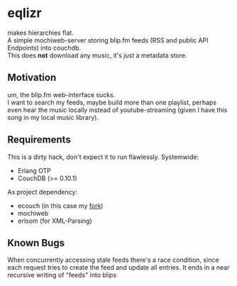 eqlizr
======
makes hierarchies flat.  
A simple mochiweb-server storing blip.fm feeds (RSS and public API Endpoints) into couchdb.  
This does **not** download any music, it's _just_ a metadata store.  

Motivation
----------
um, the blip.fm web-interface sucks.  
I want to search my feeds, maybe build more than one playlist, perhaps even hear the music locally instead of youtube-streaming (given I have this song in my local music library). 

Requirements
------------
This is a dirty hack, don't expect it to run flawlessly.
Systemwide:

* Erlang OTP
* CouchDB (>= 0.10.1)

As project dependency:

* ecouch (in this case my [fork](http://github.com/lennart/ecouch))
* mochiweb
* erlsom (for XML-Parsing)



Known Bugs
----------
When concurrently accessing stale feeds there's a race condition, since each request tries to create the feed and update all entries. It ends in a near recursive writing of "feeds" into blips
